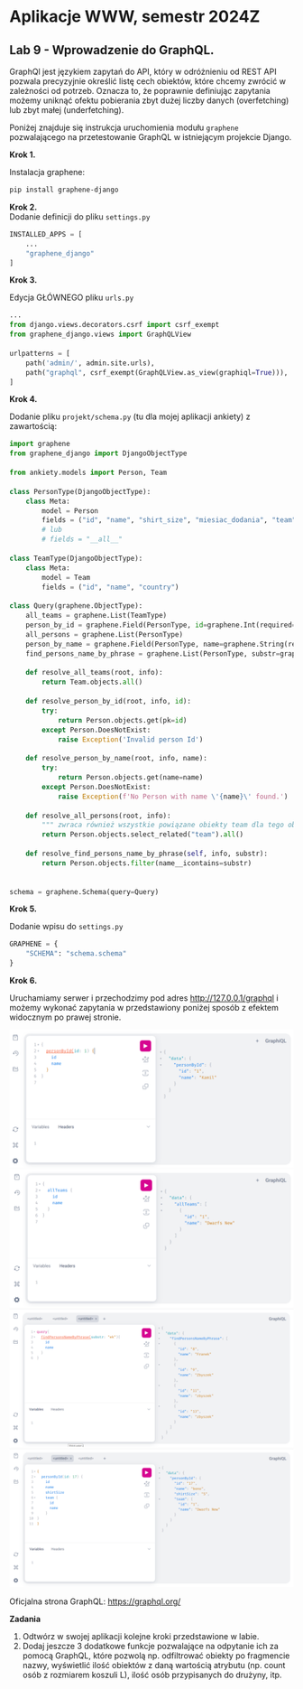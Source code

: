 # Aplikacje WWW, semestr 2024Z

## Lab 9 - Wprowadzenie do GraphQL.

GraphQl jest językiem zapytań do API, który w odróżnieniu od REST API pozwala precyzyjnie określić listę cech obiektów, które chcemy zwrócić w zależności od potrzeb. Oznacza to, że poprawnie definiując zapytania możemy uniknąć ofektu pobierania zbyt dużej liczby danych (overfetching) lub zbyt małej (underfetching).


Poniżej znajduje się instrukcja uruchomienia modułu `graphene` pozwalającego na przetestowanie GraphQL w istniejącym projekcie Django.

**Krok 1.**

Instalacja graphene:

```bash
pip install graphene-django
```

**Krok 2.**  
Dodanie definicji do pliku `settings.py`

```python
INSTALLED_APPS = [
    ...
    "graphene_django" 
]
```

**Krok 3.**

Edycja GŁÓWNEGO pliku `urls.py`

```python
...
from django.views.decorators.csrf import csrf_exempt
from graphene_django.views import GraphQLView

urlpatterns = [
    path('admin/', admin.site.urls),
    path("graphql", csrf_exempt(GraphQLView.as_view(graphiql=True))),
]
```
**Krok 4.**

Dodanie pliku `projekt/schema.py` (tu dla mojej aplikacji ankiety) z zawartością:

```python
import graphene
from graphene_django import DjangoObjectType

from ankiety.models import Person, Team

class PersonType(DjangoObjectType):
    class Meta:
        model = Person
        fields = ("id", "name", "shirt_size", "miesiac_dodania", "team")
        # lub
        # fields = "__all__"

class TeamType(DjangoObjectType):
    class Meta:
        model = Team
        fields = ("id", "name", "country")

class Query(graphene.ObjectType):
    all_teams = graphene.List(TeamType)
    person_by_id = graphene.Field(PersonType, id=graphene.Int(required=True))
    all_persons = graphene.List(PersonType)
    person_by_name = graphene.Field(PersonType, name=graphene.String(required=True))
    find_persons_name_by_phrase = graphene.List(PersonType, substr=graphene.String(required=True))

    def resolve_all_teams(root, info):
        return Team.objects.all()

    def resolve_person_by_id(root, info, id):
        try:
            return Person.objects.get(pk=id)
        except Person.DoesNotExist:
            raise Exception('Invalid person Id')

    def resolve_person_by_name(root, info, name):
        try:
            return Person.objects.get(name=name)
        except Person.DoesNotExist:
            raise Exception(f'No Person with name \'{name}\' found.')

    def resolve_all_persons(root, info):
        """ zwraca również wszystkie powiązane obiekty team dla tego obiektu Person"""
        return Person.objects.select_related("team").all()

    def resolve_find_persons_name_by_phrase(self, info, substr):
        return Person.objects.filter(name__icontains=substr)


schema = graphene.Schema(query=Query)
```

**Krok 5.**

Dodanie wpisu do `settings.py`

```python
GRAPHENE = {
    "SCHEMA": "schema.schema"
}
```

**Krok 6.**

Uruchamiamy serwer i przechodzimy pod adres http://127.0.0.1/graphql i możemy wykonać zapytania w przedstawiony poniżej sposób z efektem widocznym po prawej stronie.

![](graphql_1.png)
![](graphql_2.png)
![](graphql_3.png)
![](graphql_4.png)

Oficjalna strona GraphQL: https://graphql.org/


**Zadania**

1. Odtwórz w swojej aplikacji kolejne kroki przedstawione w labie.
2. Dodaj jeszcze 3 dodatkowe funkcje pozwalające na odpytanie ich za pomocą GraphQL, które pozwolą np. odfiltrować obiekty po fragmencie nazwy, wyświetlić ilość obiektów z daną wartością atrybutu (np. count osób z rozmiarem koszuli L), ilość osób przypisanych do drużyny, itp.

